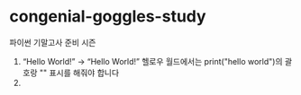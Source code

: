 # congenial-goggles-study
파이썬 기말고사 준비 시즌

1. “Hello World!” -> “Hello World!” 헬로우 월드에서는 print("hello world")의 괄호랑 "" 표시를 해줘야 합니다
2. 
